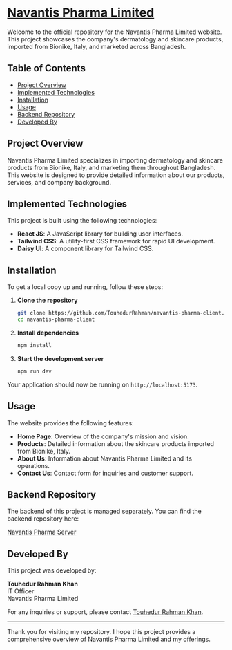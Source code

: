 # [Navantis Pharma Limited](https://navantispharma.com/)

Welcome to the official repository for the Navantis Pharma Limited website. This project showcases the company's dermatology and skincare products, imported from Bionike, Italy, and marketed across Bangladesh.

## Table of Contents

- [Project Overview](#project-overview)
- [Implemented Technologies](#implemented-technologies)
- [Installation](#installation)
- [Usage](#usage)
- [Backend Repository](#backend-repository)
- [Developed By](#developed-by)

## Project Overview

Navantis Pharma Limited specializes in importing dermatology and skincare products from Bionike, Italy, and marketing them throughout Bangladesh. This website is designed to provide detailed information about our products, services, and company background.

## Implemented Technologies

This project is built using the following technologies:

- **React JS**: A JavaScript library for building user interfaces.
- **Tailwind CSS**: A utility-first CSS framework for rapid UI development.
- **Daisy UI**: A component library for Tailwind CSS.

## Installation

To get a local copy up and running, follow these steps:

1. **Clone the repository**

    ```bash
    git clone https://github.com/TouhedurRahman/navantis-pharma-client.git
    cd navantis-pharma-client
    ```

2. **Install dependencies**

    ```bash
    npm install
    ```

3. **Start the development server**

    ```bash
    npm run dev
    ```

Your application should now be running on `http://localhost:5173`.

## Usage

The website provides the following features:

- **Home Page**: Overview of the company's mission and vision.
- **Products**: Detailed information about the skincare products imported from Bionike, Italy.
- **About Us**: Information about Navantis Pharma Limited and its operations.
- **Contact Us**: Contact form for inquiries and customer support.

## Backend Repository

The backend of this project is managed separately. You can find the backend repository here:

[Navantis Pharma Server](https://github.com/TouhedurRahman/navantis-pharma-server)

## Developed By

This project was developed by:

**Touhedur Rahman Khan**  
IT Officer  
Navantis Pharma Limited

For any inquiries or support, please contact [Touhedur Rahman Khan](https://www.facebook.com/touhedur.cse).

---

Thank you for visiting my repository. I hope this project provides a comprehensive overview of Navantis Pharma Limited and my offerings.

